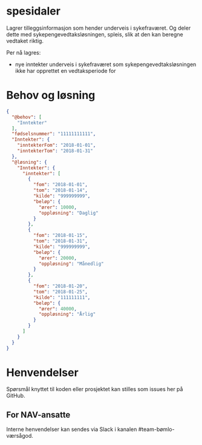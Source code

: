 spesidaler
============
Lagrer tilleggsinformasjon som hender underveis i sykefraværet. Og deler dette med sykepengevedtaksløsningen, spleis, slik at den kan beregne vedtaket riktig.

Per nå lagres:
- nye inntekter underveis i sykefraværet som sykepengevedtaksløsningen ikke har opprettet en vedtaksperiode for

# Behov og løsning
```json
{
  "@behov": [
    "Inntekter" 
  ],
  "fødselsnummer": "11111111111",
  "Inntekter": {
    "inntekterFom": "2018-01-01",
    "inntekterTom": "2018-01-31"
  },
  "@løsning": {
    "Inntekter": {
      "inntekter": [
        {
          "fom": "2018-01-01",
          "tom": "2018-01-14",
          "kilde": "999999999",
          "beløp": {
            "ører": 10000,
            "oppløsning": "Daglig"
          }
        },
        {
          "fom": "2018-01-15",
          "tom": "2018-01-31",
          "kilde": "999999999",
          "beløp": {
            "ører": 20000,
            "oppløsning": "Månedlig"
          }
        },
        {
          "fom": "2018-01-20",
          "tom": "2018-01-25",
          "kilde": "111111111",
          "beløp": {
            "ører": 40000,
            "oppløsning": "Årlig"
          }
        }
      ]
    }
  }
}
```

# Henvendelser
Spørsmål knyttet til koden eller prosjektet kan stilles som issues her på GitHub.

## For NAV-ansatte
Interne henvendelser kan sendes via Slack i kanalen #team-bømlo-værsågod.
